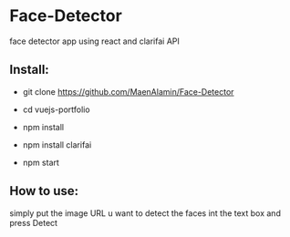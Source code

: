 
# Face-Detector
face detector app using react and clarifai API


Install:
---

* git clone https://github.com/MaenAlamin/Face-Detector

* cd vuejs-portfolio

* npm install

* npm install clarifai

* npm start



How to use:
---

simply put the image URL u want to detect the faces int the text box and press Detect
